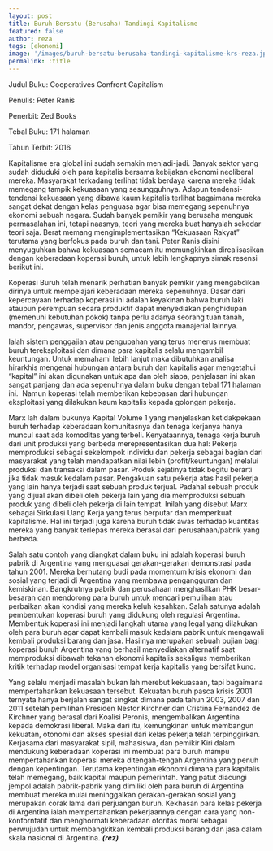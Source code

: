 ```yaml
---
layout: post
title: Buruh Bersatu (Berusaha) Tandingi Kapitalisme
featured: false
author: reza
tags: [ekonomi]
image: '/images/buruh-bersatu-berusaha-tandingi-kapitalisme-krs-reza.jpg'
permalink: :title
---
```


Judul Buku: Cooperatives Confront Capitalism

Penulis: Peter Ranis

Penerbit: Zed Books

Tebal Buku: 171 halaman

Tahun Terbit: 2016

Kapitalisme era global ini sudah semakin menjadi-jadi. Banyak sektor yang sudah diduduki oleh para kapitalis bersama kebijakan ekonomi neoliberal mereka. Masyarakat terkadang terlihat tidak berdaya karena mereka tidak memegang tampik kekuasaan yang sesungguhnya. Adapun tendensi-tendensi kekuasaan yang dibawa kaum kapitalis terlihat bagaimana mereka sangat dekat dengan kelas penguasa agar bisa memegang sepenuhnya ekonomi sebuah negara. Sudah banyak pemikir yang berusaha menguak permasalahan ini, tetapi naasnya, teori yang mereka buat hanyalah sekedar teori saja. Berat memang mengimplementasikan “Kekuasaan Rakyat” terutama yang berfokus pada buruh dan tani. Peter Ranis disini menyuguhkan bahwa kekuasaan semacam itu memungkinkan direalisasikan dengan keberadaan koperasi buruh, untuk lebih lengkapnya simak resensi berikut ini.

Koperasi Buruh telah menarik perhatian banyak pemikir yang mengabdikan dirinya untuk mempelajari keberadaan mereka sepenuhnya. Dasar dari kepercayaan terhadap koperasi ini adalah keyakinan bahwa buruh laki ataupun perempuan secara produktif dapat menyediakan penghidupan (memenuhi kebutuhan pokok) tanpa perlu adanya seorang tuan tanah, mandor, pengawas, supervisor dan jenis anggota manajerial lainnya.

Ialah sistem penggajian atau pengupahan yang terus menerus membuat buruh tereksploitasi dan dimana para kapitalis selalu mengambil keuntungan. Untuk memahami lebih lanjut maka dibutuhkan analisa hirarkhis mengenai hubungan antara buruh dan kapitalis agar mengetahui “kapital” ini akan digunakan untuk apa dan oleh siapa, penjelasan ini akan sangat panjang dan ada sepenuhnya dalam buku dengan tebal 171 halaman ini.  Namun koperasi telah memberikan kebebasan dari hubungan eksploitasi yang dilakukan kaum kapitalis kepada golongan pekerja.

Marx lah dalam bukunya Kapital Volume 1 yang menjelaskan ketidakpekaan buruh terhadap keberadaan komunitasnya dan tenaga kerjanya hanya muncul saat ada komoditas yang terbeli. Kenyataannya, tenaga kerja buruh dari unit produksi yang berbeda merepresentasikan dua hal: Pekerja memproduksi sebagai sekelompok individu dan pekerja sebagai bagian dari masyarakat yang telah mendapatkan nilai lebih (profit/keuntungan) melalui produksi dan transaksi dalam pasar. Produk sejatinya tidak begitu berarti jika tidak masuk kedalam pasar. Pengakuan satu pekerja atas hasil pekerja yang lain hanya terjadi saat sebuah produk terjual. Padahal sebuah produk yang dijual akan dibeli oleh pekerja lain yang dia memproduksi sebuah produk yang dibeli oleh pekerja di lain tempat. Inilah yang disebut Marx sebagai Sirkulasi Uang Kerja yang terus berputar dan memperkuat kapitalisme. Hal ini terjadi juga karena buruh tidak awas terhadap kuantitas mereka yang banyak terlepas mereka berasal dari perusahaan/pabrik yang berbeda.

Salah satu contoh yang diangkat dalam buku ini adalah koperasi buruh pabrik di Argentina yang menguasai gerakan-gerakan demonstrasi pada tahun 2001. Mereka berhutang budi pada momentum krisis ekonomi dan sosial yang terjadi di Argentina yang membawa pengangguran dan kemiskinan. Bangkrutnya pabrik dan perusahaan menghasilkan PHK besar-besaran dan mendorong para buruh untuk mencari pemulihan atau perbaikan akan kondisi yang mereka keluh kesahkan. Salah satunya adalah pembentukan koperasi buruh yang didukung oleh regulasi Argentina. Membentuk koperasi ini menjadi langkah utama yang legal yang dilakukan oleh para buruh agar dapat kembali masuk kedalam pabrik untuk mengawali kembali produksi barang dan jasa. Hasilnya merupakan sebuah pujian bagi koperasi buruh Argentina yang berhasil menyediakan alternatif saat memproduksi dibawah tekanan ekonomi kapitalis sekaligus memberikan kritik terhadap model organisasi tempat kerja kapitalis yang bersifat kuno.

Yang selalu menjadi masalah bukan lah merebut kekuasaan, tapi bagaimana mempertahankan kekuasaan tersebut. Kekuatan buruh pasca krisis 2001 ternyata hanya berjalan sangat singkat dimana pada tahun 2003, 2007 dan 2011 setelah pemilihan Presiden Nestor Kirchner dan Cristina Fernandez de Kirchner yang berasal dari Koalisi Peronis, mengembalikan Argentina kepada demokrasi liberal. Maka dari itu, kemungkinan untuk membangun kekuatan, otonomi dan akses spesial dari kelas pekerja telah terpinggirkan. Kerjasama dari masyarakat sipil, mahasiswa, dan pemikir Kiri dalam mendukung keberadaan koperasi ini membuat para buruh mampu mempertahankan koperasi mereka ditengah-tengah Argentina yang penuh dengan kepentingan. Terutama kepentingan ekonomi dimana para kapitalis telah memegang, baik kapital maupun pemerintah. Yang patut diacungi jempol adalah pabrik-pabrik yang dimiliki oleh para buruh di Argentina membuat mereka mulai meninggalkan gerakan-gerakan sosial yang merupakan corak lama dari perjuangan buruh. Kekhasan para kelas pekerja di Argentina ialah mempertahankan pekerjaannya dengan cara yang non-konforntatif dan menghormati keberadaan otoritas moral sebagai perwujudan untuk membangkitkan kembali produksi barang dan jasa dalam skala nasional di Argentina. **_(rez)_**
